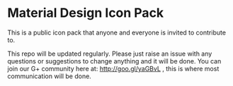 # Material Design Icon Pack
This is a public icon pack that anyone and everyone is invited to contribute to.

This repo will be updated regularly. Please just raise an issue with any questions or suggestions to change anything and it will be done. You can join our G+ community here at:
http://goo.gl/yaGBvL , this is where most communication will be done.
